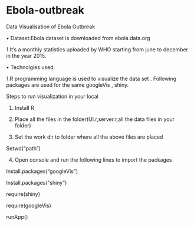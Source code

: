 # Ebola-outbreak
Data Visualisation of Ebola Outbreak

•	Dataset:Ebola dataset is downloaded from ebola.data.org

1.It’s a monthly statistics uploaded by WHO starting from june to december in the year 2015.
 
•	Technolgies used:

1.R programming language is used to visualize the data set . Following packages are used for the same googleVis , shiny.

Steps to run  visualization in your local

1.	Install R

2.	Place all the files in the folder(UI.r,server.r,all the data files in your folder)

3.	Set the work dir to folder where all the above files are placed

  Setwd(“path”)

4.	Open console and run the following lines to import the packages

Install.packages(“googleVis”) 

Install.packages(“shiny”)

require(shiny)

require(googleVis)

runApp()

